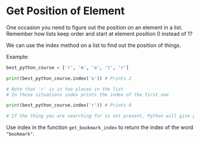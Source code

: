 # Get Position of Element

One occasion you need to figure out the position on an element in a list.
Remember how lists keep order and start at element position 0 instead of 1?

We can use the index method on a list to find out the position of things.

Example:

```python
best_python_course = ['r', 'm', 'o', 't', 'r']

print(best_python_course.index('o')) # Prints 2

# Note that 'r' is in two places in the list
# In those situations index prints the index of the first one

print(best_python_course.index('r')) # Prints 0

# If the thing you are searching for is not present, Python will give you an error
```

Use index in the function `get_bookmark_index` to return the index of the word `"bookmark"`.
